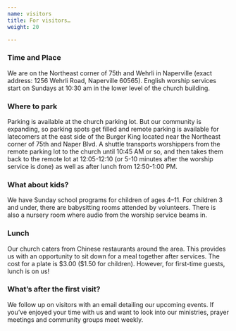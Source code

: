 ```yaml
---
name: visitors
title: For visitors…
weight: 20

---
```

<div class="row"> <div class="col-xs-11 col-xs-offset-1 col-sm-9 col-md-8 col-lg-9 col-lg-offset-1"> <h3 class="lw14-landing-visitors-subtitle lw14-landing-subtitle">Time and Place</h3> <p class="lw14-landing-visitors-text"> We are on the Northeast corner of 75th and Wehrli in Naperville (exact address: 1256 Wehrli Road, Naperville 60565). English worship services start on Sundays at 10:30 am in the lower level of the church building. </p> <h3 class="lw14-landing-visitors-subtitle lw14-landing-subtitle">Where to park</h3> <p class="lw14-landing-visitors-text"> Parking is available at the church parking lot. But our community is expanding, so parking spots get filled and remote parking is available for latecomers at the east side of the Burger King located near the Northeast corner of 75th and Naper Blvd. A shuttle transports worshippers from the remote parking lot to the church until 10:45 AM or so, and then takes them back to the remote lot at 12:05-12:10 (or 5-10 minutes after the worship service is done) as well as after lunch from 12:50-1:00 PM. </p> <h3 class="lw14-landing-visitors-subtitle lw14-landing-subtitle">What about kids?</h3> <p class="lw14-landing-visitors-text"> We have Sunday school programs for children of ages 4–11. For children 3 and under, there are babysitting rooms attended by volunteers. There is also a nursery room where audio from the worship service beams in. </p> <h3 class="lw14-landing-visitors-subtitle lw14-landing-subtitle">Lunch</h3> <p class="lw14-landing-visitors-text"> Our church caters from Chinese restaurants around the area. This provides us with an opportunity to sit down for a meal together after services. The cost for a plate is $3.00 ($1.50 for children). However, for first-time guests, lunch is on us! </p> <h3 class="lw14-landing-visitors-subtitle lw14-landing-subtitle">What’s after the first visit?</h3> <p class="lw14-landing-visitors-text"> We follow up on visitors with an email detailing our upcoming events. If you’ve enjoyed your time with us and want to look into our ministries, prayer meetings and community groups meet weekly. </p> </div> </div>